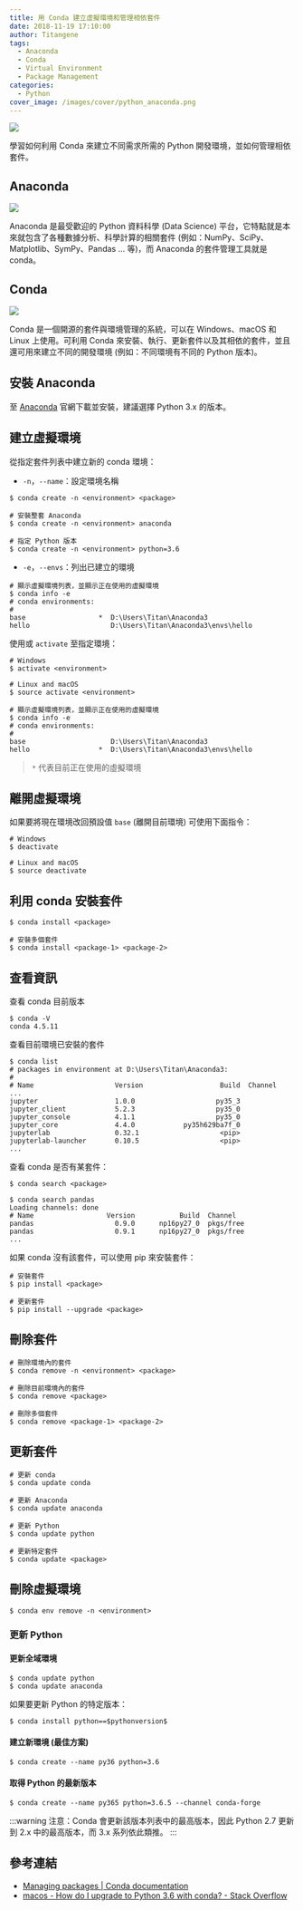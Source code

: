 ```yaml
---
title: 用 Conda 建立虛擬環境和管理相依套件
date: 2018-11-19 17:10:00
author: Titangene
tags:
  - Anaconda
  - Conda
  - Virtual Environment
  - Package Management
categories:
  - Python
cover_image: /images/cover/python_anaconda.png
---
```


![](../images/cover/python_anaconda.png)

學習如何利用 Conda 來建立不同需求所需的 Python 開發環境，並如何管理相依套件。

<!-- more -->

## Anaconda

![](../images/create-a-virtual-environment-and-manage-dependencies-with-conda/anaconda-logo.png)

Anaconda 是最受歡迎的 Python 資料科學 (Data Science) 平台，它特點就是本來就包含了各種數據分析、科學計算的相關套件 (例如：NumPy、SciPy、Matplotlib、SymPy、Pandas ... 等)，而 Anaconda 的套件管理工具就是 conda。

## Conda

![](../images/create-a-virtual-environment-and-manage-dependencies-with-conda/conda-logo.png)

Conda 是一個開源的套件與環境管理的系統，可以在 Windows、macOS 和 Linux 上使用。可利用 Conda 來安裝、執行、更新套件以及其相依的套件，並且還可用來建立不同的開發環境 (例如：不同環境有不同的 Python 版本)。

<!-- more -->

## 安裝 Anaconda
至 [Anaconda](https://www.anaconda.com/download/) 官網下載並安裝，建議選擇 Python 3.x 的版本。

## 建立虛擬環境
從指定套件列表中建立新的 conda 環境：

- `-n`，`--name`：設定環境名稱

```shell
$ conda create -n <environment> <package>

# 安裝整套 Anaconda
$ conda create -n <environment> anaconda

# 指定 Python 版本
$ conda create -n <environment> python=3.6
```

- `-e`，`--envs`：列出已建立的環境

```shell
# 顯示虛擬環境列表，並顯示正在使用的虛擬環境
$ conda info -e
# conda environments:
#
base                  *  D:\Users\Titan\Anaconda3
hello                    D:\Users\Titan\Anaconda3\envs\hello
```

使用或 `activate` 至指定環境：

```shell
# Windows
$ activate <environment>

# Linux and macOS
$ source activate <environment>
```

```shell
# 顯示虛擬環境列表，並顯示正在使用的虛擬環境
$ conda info -e
# conda environments:
#
base                     D:\Users\Titan\Anaconda3
hello                 *  D:\Users\Titan\Anaconda3\envs\hello
```

> `*` 代表目前正在使用的虛擬環境

## 離開虛擬環境
如果要將現在環境改回預設值 `base` (離開目前環境) 可使用下面指令：

```shell
# Windows
$ deactivate

# Linux and macOS
$ source deactivate
```

## 利用 conda 安裝套件
```shell
$ conda install <package>

# 安裝多個套件
$ conda install <package-1> <package-2>
```

## 查看資訊
查看 conda 目前版本

```shell
$ conda -V
conda 4.5.11
```

查看目前環境已安裝的套件

```shell
$ conda list
# packages in environment at D:\Users\Titan\Anaconda3:
#
# Name                    Version                   Build  Channel
...
jupyter                   1.0.0                    py35_3
jupyter_client            5.2.3                    py35_0
jupyter_console           4.1.1                    py35_0
jupyter_core              4.4.0            py35h629ba7f_0
jupyterlab                0.32.1                    <pip>
jupyterlab-launcher       0.10.5                    <pip>
...
```

查看 conda 是否有某套件：

```shell
$ conda search <package>

$ conda search pandas
Loading channels: done
# Name                  Version           Build  Channel
pandas                    0.9.0      np16py27_0  pkgs/free
pandas                    0.9.1      np16py27_0  pkgs/free
...
```

如果 conda 沒有該套件，可以使用 pip 來安裝套件：

```shell
# 安裝套件
$ pip install <package>

# 更新套件
$ pip install --upgrade <package>
```

## 刪除套件
```shell
# 刪除環境內的套件
$ conda remove -n <environment> <package>

# 刪除目前環境內的套件
$ conda remove <package>

# 刪除多個套件
$ conda remove <package-1> <package-2>
```

## 更新套件
```shell
# 更新 conda
$ conda update conda

# 更新 Anaconda
$ conda update anaconda

# 更新 Python
$ conda update python

# 更新特定套件
$ conda update <package>
```

## 刪除虛擬環境
```shell
$ conda env remove -n <environment>
```

### 更新 Python
#### 更新全域環境
```shell
$ conda update python
$ conda update anaconda
```

如果要更新 Python 的特定版本：

```shell
$ conda install python==$pythonversion$
```

#### 建立新環境 (最佳方案)
```shell
$ conda create --name py36 python=3.6
```

#### 取得 Python 的最新版本
```shell
$ conda create --name py365 python=3.6.5 --channel conda-forge
```

:::warning
注意：Conda 會更新該版本列表中的最高版本，因此 Python 2.7 更新到 2.x 中的最高版本，而 3.x 系列依此類推。
:::

## 參考連結
- [Managing packages | Conda documentation](https://conda.io/docs/user-guide/tasks/manage-pkgs.html)
- [macos - How do I upgrade to Python 3.6 with conda? - Stack Overflow](https://stackoverflow.com/questions/41535881/how-do-i-upgrade-to-python-3-6-with-conda)